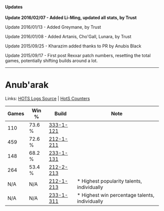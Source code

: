 #### Updates
**Update 2016/02/07 - Added Li-Ming, updated all stats, by Trust**

Update 2016/01/13 - Added Greymane, by Trust

Update 2016/01/08 - Added Artanis, Cho'Gall, Lunara, by Trust

Update 2015/09/25 - Kharazim added thanks to PR by Anubis Black

Update 2015/09/17 - First post Rexxar patch numbers, resetting the total games, potentially shifting builds around a lot.

***

# Anub'arak

Links: [HOTS Logs Source](https://www.hotslogs.com/Sitewide/HeroDetails?Hero=Anub'arak) | [HotS Counters](http://hotscounters.com/#/hero/Anub'arak)

Games  | Win %  | Build     | Note
-----  | -----  | -----     | ----
110    | 73.6 % | [333-1-121](http://www.heroesfire.com/hots/talent-calculator/anubarak#osgn) | 
459    | 72.6 % | [212-1-211](http://www.heroesfire.com/hots/talent-calculator/anubarak#kFHx) | 
148    | 68.2 % | [233-1-131](http://www.heroesfire.com/hots/talent-calculator/anubarak#l2Xx) | 
264    | 53.4 % | [212-2-213](http://www.heroesfire.com/hots/talent-calculator/anubarak#kFXb) | 
N/A    | N/A    | [212-1-213](http://www.heroesfire.com/hots/talent-calculator/anubarak#kFHz) | * Highest popularity talents, individually
N/A    | N/A    | [233-1-311](http://www.heroesfire.com/hots/talent-calculator/anubarak#l2al) | * Highest win percentage talents, individually
